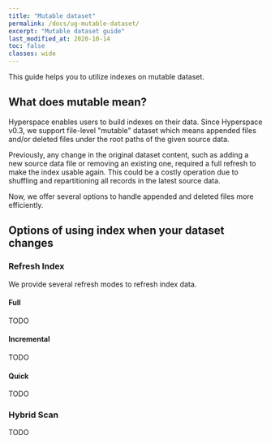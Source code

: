 ```yaml
---
title: "Mutable dataset"
permalink: /docs/ug-mutable-dataset/
excerpt: "Mutable dataset guide"
last_modified_at: 2020-10-14
toc: false
classes: wide
---
```


This guide helps you to utilize indexes on mutable dataset.

## What does mutable mean?
Hyperspace enables users to build indexes on their data.
Since Hyperspace v0.3, we support file-level "mutable" dataset which means appended files and/or
deleted files under the root paths of the given source data.

Previously, any change in the original dataset content, such as adding a new source data file or 
removing an existing one, required a full refresh to make the index usable again. This could be
a costly operation due to shuffling and repartitioning all records in the latest source data.

Now, we offer several options to handle appended and deleted files more efficiently.

## Options of using index when your dataset changes

### Refresh Index

We provide several refresh modes to refresh index data.

#### Full
TODO

#### Incremental
TODO

#### Quick
TODO

### Hybrid Scan
TODO
